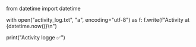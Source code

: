 from datetime import datetime


with open("activity_log.txt", "a", encoding="utf-8") as f:
    f.write(f"Activity at {datetime.now()}\n")

print("Activity logge ✅")

